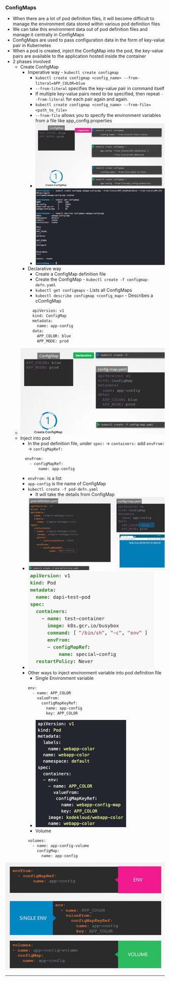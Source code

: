 
### ConfigMaps

- When there are a lot of pod definition files, it will become difficult to manage the environment data stored within various pod definition files
- We can take this environment data out of pod definition files and manage it centrally in ConfigMaps
- ConfigMaps are used to pass configuration data in the form of key-value pair in Kubernetes
- When a pod is created, inject the ConfigMap into the pod, the key-value pairs are available to the application hosted inside the container
- 2 phases involved
	- Create ConfigMap
		- Imperative way - `kubectl create configmap`
			- `kubectl create configmap <config_name> --from-literal=APP_COLOR=blue`
			- `--from-literal` specifies the key-value pair in command itself
			- If multiple key-value pairs need to be specified, then repeat `--from-literal` for each pair again and again.
			- `kubectl create configmap <config_name> --from-file=<path_to_file>`
			- `--from-file` allows you to specify the environment variables from a file like app_config.properties
			- ![configmapimp.png](Attachments/configmapimp.png)
			- ![createconfigmapimp.png](Attachments/createconfigmapimp.png)
		- Declarative way
			- Create a ConfigMap definition file
			- Create the ConfigMap - `kubectl create -f configmap-defn.yaml`
			- `kubectl get configmaps` - Lists all ConfigMaps
			- `kubectl describe configmap <config_map>` - Describes a cConfigMap
			```
	          apiVersion: v1
	          kind: ConfigMap
	          metadata:
	            name: app-config
	          data:
	            APP_COLOR: blue
	            APP_MODE: prod
		   ```
	- ![configmapdecl.png](Attachments/configmapdecl.png)
	- Inject into pod
		- In the pod definition file, under `spec:` -> `containers:` add `envFrom:` -> `configMapRef:`
		```
          envFrom:
            - configMapRef:
                name: app-config
       ```
		- `envFrom:` is a list
		- `app-config` is the name of ConfigMap
		- `kubectl create -f pod-defn.yaml`
			- It will take the details from ConfigMap
		- ![injectconfigmapintopoddefnfile.png](Attachments/injectconfigmapintopoddefnfile.png)
		- ![injectconfigmapenvfrom.png](Attachments/injectconfigmapenvfrom.png)
		- Other ways to inject environment variable into pod definition file
			- Single Environment variable
			```
			env:
			  - name: APP_COLOR
			    valueFrom:
			      configMapKeyRef:
			        name: app-config
			        key: APP_COLOR
           ```
			- ![injectconfigmapsinglevar.png](Attachments/injectconfigmapsinglevar.png)
			- Volume
			```
			volumes:
			  - name: app-config-volume
			    configMap:
			      name: app-config
           ```

![otherwaystoinjectenvontopoddefnfile.png](Attachments/otherwaystoinjectenvontopoddefnfile.png)

---
